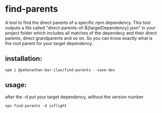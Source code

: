 # find-parents
A tool to find the direct parents of a specific npm dependency.
This tool outputs a file called "direct-parents-of-${targetDependency}.json" in your project folder which includes all matches of the dependecy and their direct parents, direct grandparents and so on.
So you can know exactly what is the root parent for your target dependency.

## installation:
```
npm i @yehonathan-bar-ilan/find-parents --save-dev
```

## usage:
after the -d put your target dependency, without the version number
```
npx find-parents -d inflight
```